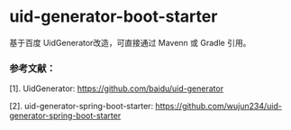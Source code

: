 # uid-generator-boot-starter

基于百度 UidGenerator改造，可直接通过 Mavenn 或 Gradle 引用。

### 参考文献：

[1]. UidGenerator: https://github.com/baidu/uid-generator

[2]. uid-generator-spring-boot-starter: https://github.com/wujun234/uid-generator-spring-boot-starter

